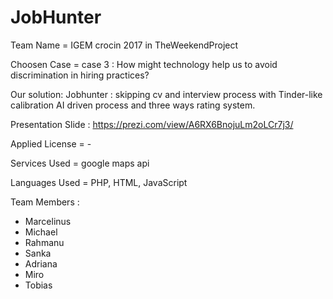 # JobHunter
Team Name = IGEM crocin 2017 in TheWeekendProject

Choosen Case = case 3 : How might technology help us to avoid discrimination in hiring practices?

Our solution: Jobhunter : skipping cv and interview process with Tinder-like calibration AI driven process and three ways rating system.

Presentation Slide : https://prezi.com/view/A6RX6BnojuLm2oLCr7j3/

Applied License = -

Services Used = google maps api

Languages Used = PHP, HTML, JavaScript

Team Members :
- Marcelinus
- Michael
- Rahmanu
- Sanka
- Adriana
- Miro
- Tobias
